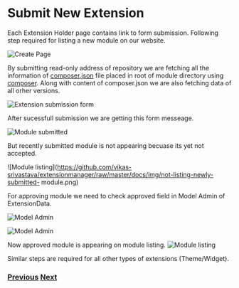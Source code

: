 # Submit New Extension

Each Extension Holder page contains link to form submission. Following step required for listing a new module on our website.

![Create Page](https://github.com/vikas-srivastava/extensionmanager/raw/master/docs/img/module-page.png)

By submitting read-only address of repository we are fetching all the information of [composer.json](https://github.com/vikas-srivastava/demo_composer_module/blob/master/composer.json#L1) file placed in root of module directory using [composer](https://github.com/composer/composer). Along with content of composer.json we are also fetching data of all orher versions.

![Extension submission form](https://github.com/vikas-srivastava/extensionmanager/raw/master/docs/img/module-submission-form.png)

After sucessfull submission we are getting this form messeage.

![Module submitted](https://github.com/vikas-srivastava/extensionmanager/raw/master/docs/img/module-submitted.png)

But recently submitted module is not appearing becuase its yet not accepted.

![Module listing](https://github.com/vikas-srivastava/extensionmanager/raw/master/docs/img/not-listing-newly-submitted- module.png)

For approving module we need to check approved field in Model Admin of ExtensionData.

![Model Admin](https://github.com/vikas-srivastava/extensionmanager/raw/master/docs/img/model-admin-for-extension-data.png)

![Model Admin](https://github.com/vikas-srivastava/extensionmanager/raw/master/docs/img/approving-extension.png)

Now approved module is appearing on module listing.
![Module listing](https://github.com/vikas-srivastava/extensionmanager/raw/master/docs/img/listing-of-approved-modules.png)

Similar steps are required for all other types of extensions (Theme/Widget).

### 	[Previous](https://github.com/vikas-srivastava/extensionmanager/blob/master/docs/en/topics/add-search-pages.md)		[Next](https://github.com/vikas-srivastava/extensionmanager/blob/master/docs/en/topics/detail-module-page.md)